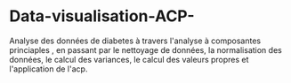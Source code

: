 # Data-visualisation-ACP-
Analyse des données de diabetes à travers l'analyse à composantes princiaples , en passant par le nettoyage de données, la normalisation des données, le calcul des variances, le calcul des valeurs propres et l'application de l'acp.
